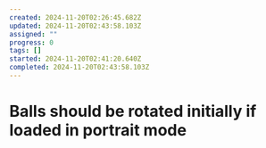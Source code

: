```yaml
---
created: 2024-11-20T02:26:45.682Z
updated: 2024-11-20T02:43:58.103Z
assigned: ""
progress: 0
tags: []
started: 2024-11-20T02:41:20.640Z
completed: 2024-11-20T02:43:58.103Z
---
```


# Balls should be rotated initially if loaded in portrait mode

